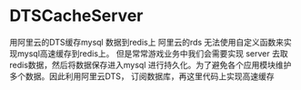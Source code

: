 # DTSCacheServer
用阿里云的DTS缓存mysql 数据到redis上
阿里云的rds 无法使用自定义函数来实现mysql高速缓存到redis上。
但是常常游戏业务中我们会需要实现   server 去取redis数据，然后将数据保存进入mysql 进行持久化。为了避免各个应用模块维护多个数据。因此利用阿里云DTS，
订阅数据库，再这里代码上实现高速缓存
